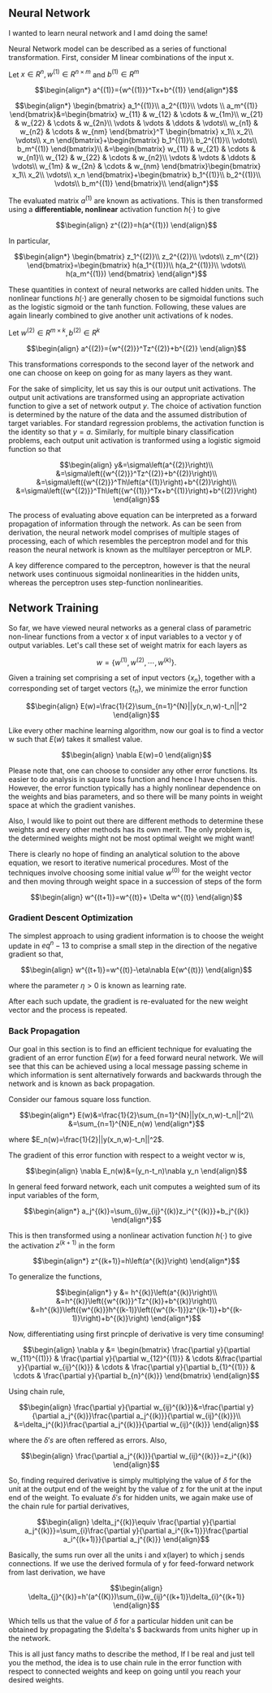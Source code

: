 ## Neural Network

I wanted to learn neural network and I amd doing the same!

Neural Network model can be described as a series of functional transformation.
First, consider M linear combinations of the input x.

Let $x \in R^n, w^{(1)} \in R^{n \times m}$ and $b^{(1)} \in R^m$


```math
\begin{align*}
    a^{(1)}={w^{(1)}}^Tx+b^{(1)}
\end{align*}
```
```math
\begin{align*}
    \begin{bmatrix}
        a_1^{(1)}\\
        a_2^{(1)}\\
        \vdots
        \\
        a_m^{(1)}
    \end{bmatrix}&=\begin{bmatrix}
        w_{11} & w_{12} & \cdots & w_{1m}\\
        w_{21} & w_{22} & \cdots & w_{2n}\\
        \vdots & \vdots & \ddots & \vdots\\
        w_{n1} & w_{n2} & \cdots & w_{nm}
    \end{bmatrix}^T
    \begin{bmatrix}
        x_1\\
        x_2\\
        \vdots\\
        x_n
    \end{bmatrix}+\begin{bmatrix}
        b_1^{(1)}\\
        b_2^{(1)}\\
        \vdots\\
        b_m^{(1)}
    \end{bmatrix}\\
    &=\begin{bmatrix}
        w_{11} & w_{21} & \cdots & w_{n1}\\
        w_{12} & w_{22} & \cdots & w_{n2}\\
        \vdots & \vdots & \ddots & \vdots\\
        w_{1m} & w_{2n} & \cdots & w_{nm}
    \end{bmatrix}\begin{bmatrix}
        x_1\\
        x_2\\
        \vdots\\
        x_n
    \end{bmatrix}+\begin{bmatrix}
        b_1^{(1)}\\
        b_2^{(1)}\\
        \vdots\\
        b_m^{(1)}
    \end{bmatrix}\\
\end{align*}
```
The evaluated matrix $a^{(1)}$ are known as activations. This is then transformed using a **differentiable, nonlinear** activation function $h(\cdot)$ to give
```math
\begin{align}
    z^{(2)}=h(a^{(1)})
\end{align}
```
In particular,
```math
\begin{align*}
    \begin{bmatrix}
        z_1^{(2)}\\
        z_2^{(2)}\\
        \vdots\\
        z_m^{(2)}
    \end{bmatrix}=\begin{bmatrix}
        h(a_1^{(1)})\\
        h(a_2^{(1)})\\
        \vdots\\
        h(a_m^{(1)})
    \end{bmatrix}
\end{align*}
```
These quantities in context of neural networks are called hidden units. The nonlinear functions $h(\cdot)$ are generally chosen to be sigmoidal functions such as the logistic sigmoid or the tanh function.
Following, these values are again linearly combined to give another unit activations of k nodes.

Let $w^{(2)} \in R^{m \times k}, b^{(2)} \in R^k$
```math
\begin{align}
    a^{(2)}={w^{(2)}}^Tz^{(2)}+b^{(2)}
\end{align}
```
This transformations corresponds to the second layer of the network and one can choose on keep on going for as many layers as they want.

For the sake of simplicity, let us say this is our output unit activations. The output unit activations are transformed using an appropriate activation function to give a set of network output $y$.
The choice of activation function is determined by the nature of the data and the assumed distribution of target variables.
For standard regression problems, the activation function is the identity so that $y=a$. Similarly, for multiple binary classification problems, each output unit activation is tranformed using a logistic sigmoid function so that
```math
\begin{align}
    y&=\sigma\left(a^{(2)}\right)\\
    &=\sigma\left({w^{(2)}}^Tz^{(2)}+b^{(2)}\right)\\
    &=\sigma\left({w^{(2)}}^Th\left(a^{(1)}\right)+b^{(2)}\right)\\
    &=\sigma\left({w^{(2)}}^Th\left({w^{(1)}}^Tx+b^{(1)}\right)+b^{(2)}\right)
\end{align}
```
The process of evaluating above equation can be interpreted as a forward propagation of information through the network. As can be seen from derivation, the neural network model comprises of multiple stages of processing, each of which resembles the perceptron model and for this reason the neural network is known as the multilayer perceptron or MLP.

A key difference compared to the perceptron, however is that the neural network uses continuous sigmoidal nonlinearities in the hidden units, whereas the perceptron uses step-function nonlinearities.

## Network Training
So far, we have viewed neural networks as a general class of parametric non-linear functions from a vector x of input variables to a vector y of output variables.
Let's call these set of weight matrix for each layers as 
```math
w=\left\{w^{(1)},w^{(2)},\cdots,w^{(k)}\right\}.
```
Given a training set comprising a set of input vectors $\{x_n\}$, together with a corresponding set of target vectors $\{t_n\}$, we minimize the error function
```math
\begin{align}
    E(w)=\frac{1}{2}\sum_{n=1}^{N}||y(x_n,w)-t_n||^2
\end{align}
```
Like every other machine learning algorithm, now our goal is to find a vector w such that $E(w)$ takes it smallest value.
```math
\begin{align}
    \nabla E(w)=0
\end{align}
```
Please note that, one can choose to consider any other error functions. Its easier to do analysis in square loss function and hence I have chosen this. However, the error function typically has a highly nonlinear dependence on the weights and bias parameters, and so there will be many points in weight space at which the gradient vanishes.

Also, I would like to point out there are different methods to determine these weights and every other methods has its own merit. The only problem is, the determined weights might not be most optimal weight we might want!

There is clearly no hope of finding an analytical solution to the above equation, we resort to iterative numerical procedures. Most of the techniques involve choosing some initial value $w^{(0)}$ for the weight vector and then moving through weight space in a succession of steps of the form
```math
\begin{align}
    w^{(t+1)}=w^{(t)}+ \Delta w^{(t)}
\end{align}
```

### Gradient Descent Optimization
The simplest approach to using gradient information is to choose the weight update in $eq^n-13$ to comprise a small step in the direction of the negative gradient so that,
```math
\begin{align}
    w^{(t+1)}=w^{(t)}-\eta\nabla E(w^{(t)})
\end{align}
```
where the parameter $\eta>0$ is known as learning rate.

After each such update, the gradient is re-evaluated for the new weight vector and the process is repeated.

### Back Propagation
Our goal in this section is to find an efficient technique for evaluating the gradient of an error function $E(w)$ for a feed forward neural network. We will see that this can be achieved using a local message passing scheme in which information is sent alternatively forwards and backwards through the network and is known as back propagation. 

Consider our famous square loss function.
```math
\begin{align*}
    E(w)&=\frac{1}{2}\sum_{n=1}^{N}||y(x_n,w)-t_n||^2\\
    &=\sum_{n=1}^{N}E_n(w)
\end{align*}
```
where $E_n(w)=\frac{1}{2}||y(x_n,w)-t_n||^2$.

The gradient of this error function with respect to a weight vector w is,
```math
\begin{align}
    \nabla E_n(w)&=(y_n-t_n)\nabla y_n
\end{align}
```
In general feed forward network, each unit computes a weighted sum of its input variables of the form,
```math
\begin{align*}
    a_j^{(k)}=\sum_{i}w_{ij}^{(k)}z_i^{^{(k)}}+b_j^{(k)}
\end{align*}
```

This is then transformed using a nonlinear activation function $h(\cdot)$ to give the activation $z^{(k+1)}$ in the form
```math
\begin{align*}
    z^{(k+1)}=h\left(a^{(k)}\right)
\end{align*}
```

To generalize the functions,
```math
\begin{align*}
    y &= h^{(k)}\left(a^{(k)}\right)\\
    &=h^{(k)}\left({w^{(k)}}^Tz^{(k)}+b^{(k)}\right)\\
    &=h^{(k)}\left({w^{(k)}}h^{(k-1)}\left({w^{(k-1)}}z^{(k-1)}+b^{(k-1)}\right)+b^{(k)}\right)
\end{align*}
```
Now, differentiating using first princple of derivative is very time consuming!
```math
\begin{align}
    \nabla y &= \begin{bmatrix}
        \frac{\partial y}{\partial w_{11}^{(1)}} & \frac{\partial y}{\partial w_{12}^{(1)}} & \cdots &\frac{\partial y}{\partial w_{ij}^{(k)}} & \cdots & \frac{\partial y}{\partial b_{1}^{(1)}} & \cdots & \frac{\partial y}{\partial b_{n}^{(k)}} 
    \end{bmatrix}
\end{align}
```
Using chain rule,
```math
\begin{align}
    \frac{\partial y}{\partial w_{ij}^{(k)}}&=\frac{\partial y}{\partial a_j^{(k)}}\frac{\partial a_j^{(k)}}{\partial w_{ij}^{(k)}}\\
    &=\delta_j^{(k)}\frac{\partial a_j^{(k)}}{\partial w_{ij}^{(k)}}
\end{align}
```
where the $\delta's$ are often reffered as errors. Also,
```math
\begin{align}
    \frac{\partial a_j^{(k)}}{\partial w_{ij}^{(k)}}=z_i^{(k)}
\end{align}
```
So, finding required derivative is simply multiplying the value of $\delta$ for the unit at the output end of the weight by the value of z for the unit at the input end of the weight.
To evaluate $\delta's$ for hidden units, we again make use of the chain rule for partial derivatives,
```math
\begin{align}
    \delta_j^{(k)}\equiv \frac{\partial y}{\partial a_j^{(k)}}=\sum_{i}\frac{\partial y}{\partial a_i^{(k+1)}}\frac{\partial a_i^{(k+1)}}{\partial a_j^{(k)}}
\end{align}
```
Basically, the sums run over all the units i and x(layer) to which j sends connections.
If we use the derived formula of y for feed-forward network from last derivation, we have
```math
\begin{align}
    \delta_{j}^{(k)}=h'(a^{(K)})\sum_{i}w_{ij}^{(k+1)}\delta_{i}^{(k+1)}
\end{align}
```

Which tells us that the value of $\delta$ for a particular hidden unit can be obtained by propagating the $\delta's $ backwards from units higher up in the network.

This is all just fancy maths to describe the method, If I be real and just tell you the method, the idea is to use chain rule in the error function with respect to connected weights and keep on going until you reach your desired weights.
